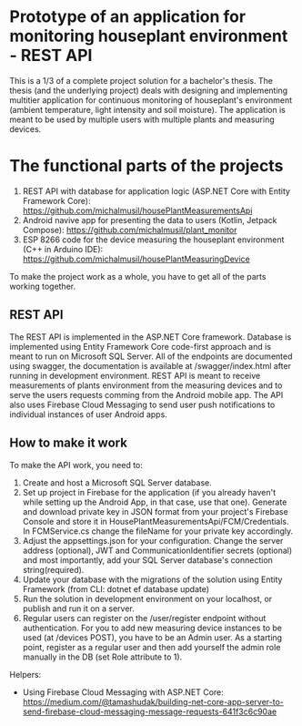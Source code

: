 # Prototype of an application for monitoring houseplant environment - REST API
This is a 1/3 of a complete project solution for a bachelor's thesis. The thesis (and the underlying project) deals with designing and implementing multitier application for continuous monitoring of houseplant's environment (ambient temperature, light intensity and soil moisture). The application is meant to be used by multiple users with multiple plants and measuring devices.

# The functional parts of the projects
1. REST API with database for application logic (ASP.NET Core with Entity Framework Core): https://github.com/michalmusil/housePlantMeasurementsApi
2. Android navive app for presenting the data to users (Kotlin, Jetpack Compose): https://github.com/michalmusil/plant_monitor
3. ESP 8266 code for the device measuring the houseplant environment (C++ in Arduino IDE): https://github.com/michalmusil/housePlantMeasuringDevice

To make the project work as a whole, you have to get all of the parts working together.

## REST API
The REST API is implemented in the ASP.NET Core framework. Database is implemented using Entity Framework Core code-first approach and is meant to run on Microsoft SQL Server. All of the endpoints are documented using swagger, the documentation is available at /swagger/index.html after running in development environment. REST API is meant to receive measurements of plants environment from the measuring devices and to serve the users requests comming from the Android mobile app. The API also uses Firebase Cloud Messaging to send user push notifications to individual instances of user Android apps.

## How to make it work
To make the API work, you need to:
1. Create and host a Microsoft SQL Server database.
2. Set up project in Firebase for the application (if you already haven't while setting up the Android App, in that case, use that one). Generate and download private key in JSON format from your project's Firebase Console and store it in HousePlantMeasurementsApi/FCM/Credentials. In FCMService.cs change the fileName for your private key accordingly.
3. Adjust the appsettings.json for your configuration. Change the server address (optional), JWT and CommunicationIdentifier secrets (optional) and most importantly, add your SQL Server database's connection string(required).
4. Update your database with the migrations of the solution using Entity Framework (from CLI: dotnet ef database update)
5. Run the solution in development environment on your localhost, or publish and run it on a server.
6. Regular users can register on the /user/register endpoint without authentication. For you to add new measuring device instances to be used (at /devices POST), you have to be an Admin user. As a starting point, register as a regular user and then add yourself the admin role manually in the DB (set Role attribute to 1).

Helpers:
* Using Firebase Cloud Messaging with ASP.NET Core: https://medium.com/@tamashudak/building-net-core-app-server-to-send-firebase-cloud-messaging-message-requests-641f3c6c90ae